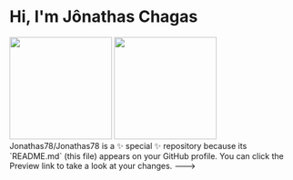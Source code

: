 # Hi, I'm Jônathas Chagas

<div>
  <img height="180em" src="https://github-readme-stats.vercel.app/api?username=JonathasChavas&show_icons=true&theme=dark"/>
  <img height="180em" src="https://github-readme-stats.vercel.app/api/top-langs/?username=JonathasChagas&layout=compact&theme=dark"/›
</div>
Jonathas78/Jonathas78 is a ✨ special ✨ repository because its `README.md` (this file) appears on your GitHub profile.
You can click the Preview link to take a look at your changes.
--->
